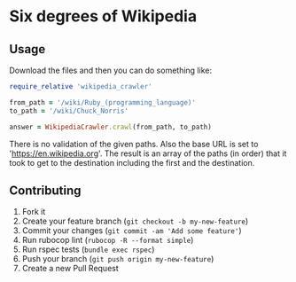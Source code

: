 # Six degrees of Wikipedia

## Usage
Download the files and then you can do something like:

```ruby
require_relative 'wikipedia_crawler'

from_path = '/wiki/Ruby_(programming_language)'
to_path = '/wiki/Chuck_Norris'

answer = WikipediaCrawler.crawl(from_path, to_path)
```

There is no validation of the given paths. Also the base URL is set to 'https://en.wikipedia.org'. The result is an array of the paths (in order) that it took to get to the destination including the first and the destination.

## Contributing

1. Fork it
2. Create your feature branch (`git checkout -b my-new-feature`)
3. Commit your changes (`git commit -am 'Add some feature'`)
4. Run rubocop lint (`rubocop -R --format simple`)
5. Run rspec tests (`bundle exec rspec`)
6. Push your branch (`git push origin my-new-feature`)
7. Create a new Pull Request

